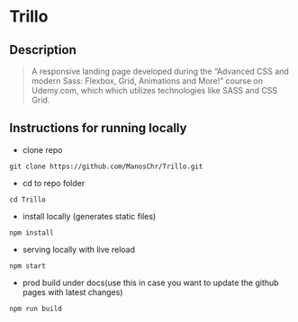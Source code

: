 # Trillo

## Description

> A responsive landing page developed during the “Advanced CSS and modern Sass: Flexbox, Grid, Animations and More!” course on Udemy.com, which which utilizes technologies like SASS and CSS Grid.

## Instructions for running locally

- clone repo

```
git clone https://github.com/ManosChr/Trillo.git
```

- cd to repo folder

```
cd Trillo
```

- install locally (generates static files)

```
npm install
```

- serving locally with live reload

```
npm start
```

- prod build under docs(use this in case you want to update the github pages with latest changes)

```
npm run build
```
